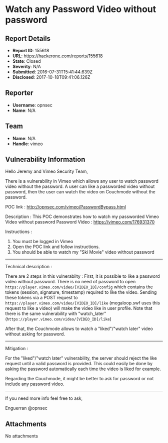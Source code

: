 # Watch any Password Video without password

## Report Details
- **Report ID**: 155618
- **URL**: https://hackerone.com/reports/155618
- **State**: Closed
- **Severity**: N/A
- **Submitted**: 2016-07-31T15:41:44.639Z
- **Disclosed**: 2017-10-18T09:41:06.126Z

## Reporter
- **Username**: opnsec
- **Name**: N/A

## Team
- **Name**: N/A
- **Handle**: vimeo

## Vulnerability Information
Hello Jeremy and Vimeo Security Team,

There is a vulnerability in Vimeo which allows any user to watch password video without the password.
A user can like a passworded video without password, then the user can watch the video on Couchmode without the password.

POC link : http://opnsec.com/vimeo/PasswordBypass.html

Description : 
This POC demonstrates how to watch my passworded Vimeo Video without password
Password Video : https://vimeo.com/176931370

Instructions : 
1. You must be logged in Vimeo
2. Open the POC link and follow instructions.
3. You should be able to watch my "Ski Movie" video without password

-----
Technical description :

There are 2 steps in this vulnerabilty :
First, it is possible to like a password video without password. There is no need of password to open `https://player.vimeo.com/video/[VIDEO_ID]/config` which contains the tokens (session, signature, timestamp) required to like the video. Sending these tokens via a POST request to `https://player.vimeo.com/video/[VIDEO_ID]/like`
(megaloop.swf uses this request to like a video) will make the video like in user profile. Note that there is the same vulnerability with "watch_later" (`https://player.vimeo.com/video/[VIDEO_ID]/like`)

After that, the Couchmode allows to watch a "liked"/"watch later" video without asking for password.

----
Mitigation :

For the "liked"/"watch later" vulnerability, the server should reject the like request until a valid password is provided. This could easily be done by asking the password automatically each time the video is liked for example.

Regarding the Couchmode, it might be better to ask for password or not include any password video.

---

If you need more info feel free to ask,

Enguerran @opnsec

## Attachments
No attachments
